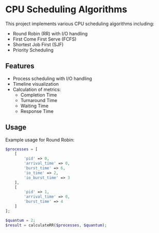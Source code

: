 # CPU Scheduling Algorithms

This project implements various CPU scheduling algorithms including:
- Round Robin (RR) with I/O handling
- First Come First Serve (FCFS)
- Shortest Job First (SJF)
- Priority Scheduling

## Features
- Process scheduling with I/O handling
- Timeline visualization
- Calculation of metrics:
  - Completion Time
  - Turnaround Time  
  - Waiting Time
  - Response Time

## Usage
Example usage for Round Robin:
```php
$processes = [
    [
        'pid' => 0,
        'arrival_time' => 0,
        'burst_time' => 6,
        'io_time' => 2,
        'io_burst_time' => 3
    ],
    [
        'pid' => 1,
        'arrival_time' => 0,
        'burst_time' => 4
    ]
];

$quantum = 2;
$result = calculateRR($processes, $quantum);
```

